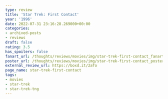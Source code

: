 ```yaml
---
type: review
title: 'Star Trek: First Contact'
year: '1996'
date: 2022-07-31 23:16:28.269000+00:00
categories:
- archived-posts
- reviews
draft: false
rating: 3.5
has_spoilers: false
fanart_url: /thoughts/reviews/movies/img/star-trek-first-contact_fanart.png
poster_url: /thoughts/reviews/movies/img/star-trek-first-contact_poster.png
external_review_url: https://boxd.it/2aTo
page_name: star-trek-first-contact
tags:
- movies
- star-trek
- star-trek-tng
---
```


